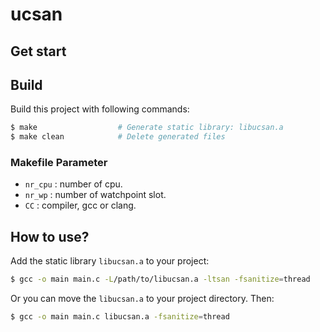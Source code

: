 # ucsan

## Get start

## Build

Build this project with following commands:

```bash
$ make                  # Generate static library: libucsan.a
$ make clean            # Delete generated files
```

### Makefile Parameter 

* `nr_cpu` : number of cpu.
* `nr_wp` : number of watchpoint slot.
* `CC` : compiler, gcc or clang.

## How to use?

Add the static library `libucsan.a` to your project:

```bash
$ gcc -o main main.c -L/path/to/libucsan.a -ltsan -fsanitize=thread
```

Or you can move the `libucsan.a` to your project directory. Then:

```bash
$ gcc -o main main.c libucsan.a -fsanitize=thread
```
